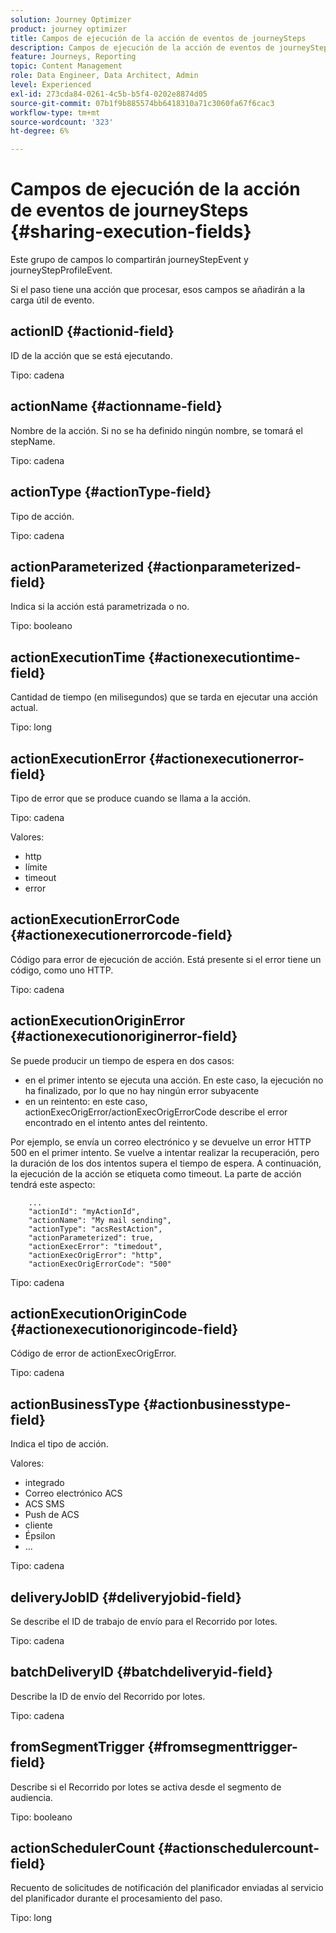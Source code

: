 ```yaml
---
solution: Journey Optimizer
product: journey optimizer
title: Campos de ejecución de la acción de eventos de journeySteps
description: Campos de ejecución de la acción de eventos de journeySteps
feature: Journeys, Reporting
topic: Content Management
role: Data Engineer, Data Architect, Admin
level: Experienced
exl-id: 273cda84-0261-4c5b-b5f4-0202e8874d05
source-git-commit: 07b1f9b885574bb6418310a71c3060fa67f6cac3
workflow-type: tm+mt
source-wordcount: '323'
ht-degree: 6%

---
```


# Campos de ejecución de la acción de eventos de journeySteps {#sharing-execution-fields}

Este grupo de campos lo compartirán journeyStepEvent y journeyStepProfileEvent.

Si el paso tiene una acción que procesar, esos campos se añadirán a la carga útil de evento.

## actionID {#actionid-field}

ID de la acción que se está ejecutando.

Tipo: cadena

## actionName {#actionname-field}

Nombre de la acción. Si no se ha definido ningún nombre, se tomará el stepName.

Tipo: cadena

## actionType {#actionType-field}

Tipo de acción.

Tipo: cadena

## actionParameterized {#actionparameterized-field}

Indica si la acción está parametrizada o no.

Tipo: booleano

## actionExecutionTime {#actionexecutiontime-field}

Cantidad de tiempo (en milisegundos) que se tarda en ejecutar una acción actual.

Tipo: long

## actionExecutionError {#actionexecutionerror-field}

Tipo de error que se produce cuando se llama a la acción.

Tipo: cadena

Valores:
* http
* límite
* timeout
* error

## actionExecutionErrorCode {#actionexecutionerrorcode-field}

Código para error de ejecución de acción. Está presente si el error tiene un código, como uno HTTP.

Tipo: cadena

## actionExecutionOriginError {#actionexecutionoriginerror-field}

Se puede producir un tiempo de espera en dos casos:

* en el primer intento se ejecuta una acción. En este caso, la ejecución no ha finalizado, por lo que no hay ningún error subyacente
* en un reintento: en este caso, actionExecOrigError/actionExecOrigErrorCode describe el error encontrado en el intento antes del reintento.

Por ejemplo, se envía un correo electrónico y se devuelve un error HTTP 500 en el primer intento. Se vuelve a intentar realizar la recuperación, pero la duración de los dos intentos supera el tiempo de espera. A continuación, la ejecución de la acción se etiqueta como timeout. La parte de acción tendrá este aspecto:

```
    ...
    "actionId": "myActionId",
    "actionName": "My mail sending",
    "actionType": "acsRestAction",
    "actionParameterized": true,
    "actionExecError": "timedout",
    "actionExecOrigError": "http",
    "actionExecOrigErrorCode": "500"
```

Tipo: cadena

## actionExecutionOriginCode {#actionexecutionorigincode-field}

Código de error de actionExecOrigError.

Tipo: cadena

## actionBusinessType {#actionbusinesstype-field}

Indica el tipo de acción.

Valores:

* integrado
* Correo electrónico ACS
* ACS SMS
* Push de ACS
* cliente
* Épsilon
* ...

Tipo: cadena

## deliveryJobID {#deliveryjobid-field}

Se describe el ID de trabajo de envío para el Recorrido por lotes.

Tipo: cadena

## batchDeliveryID {#batchdeliveryid-field}

Describe la ID de envío del Recorrido por lotes.

Tipo: cadena

## fromSegmentTrigger {#fromsegmenttrigger-field}

Describe si el Recorrido por lotes se activa desde el segmento de audiencia.

Tipo: booleano

## actionSchedulerCount {#actionschedulercount-field}

Recuento de solicitudes de notificación del planificador enviadas al servicio del planificador durante el procesamiento del paso.

Tipo: long
